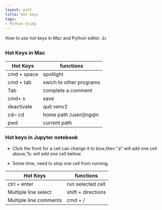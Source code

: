 ```yaml
---
layout: post
title: Hot keys 
tags: 
- Python Study
---
```

How to use hot keys in Mac and Python editor. :+1:

### Hot Keys in Mac
  
|Hot Keys|functions| 
--- | --- | 
|cmd + space     | spotlight |
| cmd + tab       | swich to other programs|
|Tab              | complete a comment |
|cmd+ s          | save |
|deactivate     |  quit venv2|
|cd~  cd         | home path   /user/jingqin|
|pwd              |current path  |  

### Hot keys in Jupyter notebook

- Click the front for a cell can change it to blue,then "a" will add one cell above,"b: will add one cell bellow.

- Some time, need to stop one cell from running.

|Hot Keys|functions| 
|--- | --- | 
|ctrl + enter    |run selected cell|
| Multiple line select        |  shift + directions|
|Multiple line comments      |  cmd + /    |
